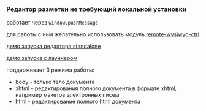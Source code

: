 ### Редактор разметки не требующий локальной установки

работает через `window.pushMessage`

для работы с ним желательно использовать модуль [remote-wysiwyg-ctrl](https://github.com/forceuser/remote-wysiwyg-ctrl)

[демо запуска редактора standalone](https//cdn.rawgit.com/forceuser/emote-wysiwyg/1.0.10/index.html)

[демо запуска с лаунчером](https//cdn.rawgit.com/forceuser/emote-wysiwyg/1.0.10/launcher.html)

поддерживает 3 режима работы:
- body - только тело документа
- xhtml - редактирования полного документа в формате xhtml, например макетов электронных писем
- html - редактирование полного html документа

